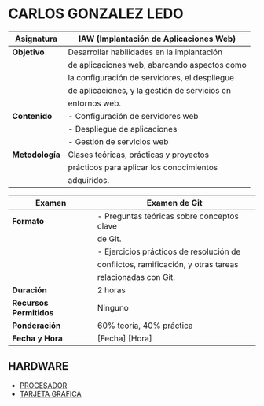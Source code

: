 # CARLOS GONZALEZ LEDO


| Asignatura                                | IAW (Implantación de Aplicaciones Web)      |
|-------------------------------------------|----------------------------------------------|
| **Objetivo**                              | Desarrollar habilidades en la implantación  |
|                                           | de aplicaciones web, abarcando aspectos como  |
|                                           | la configuración de servidores, el despliegue |
|                                           | de aplicaciones, y la gestión de servicios en|
|                                           | entornos web.                                |
| **Contenido**                             | - Configuración de servidores web           |
|                                           | - Despliegue de aplicaciones                |
|                                           | - Gestión de servicios web                  |
| **Metodología**                           | Clases teóricas, prácticas y proyectos      |
|                                           | prácticos para aplicar los conocimientos    |
|                                           | adquiridos.                                 |

| Examen                                    | Examen de Git                                |
|-------------------------------------------|----------------------------------------------|
| **Formato**                               | - Preguntas teóricas sobre conceptos clave  |
|                                           |   de Git.                                    |
|                                           | - Ejercicios prácticos de resolución de     |
|                                           |   conflictos, ramificación, y otras tareas  |
|                                           |   relacionadas con Git.                     |
| **Duración**                              | 2 horas                                      |
| **Recursos Permitidos**                   | Ninguno                                      |
| **Ponderación**                           | 60% teoría, 40% práctica                    |
| **Fecha y Hora**                          | [Fecha] [Hora]                               |


## HARDWARE

* [PROCESADOR](https://github.com/DJCARLOX/git_examen/blob/main/hardware/hardware1.md)
* [TARJETA GRAFICA](https://github.com/DJCARLOX/git_examen/blob/main/hardware/hardware2.md)
